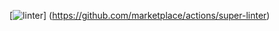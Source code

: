 [![linter](https://github.com/<Peter-Gemmell>/<Unit6-05>/workflows/linter/badge.svg)]
(https://github.com/marketplace/actions/super-linter)
